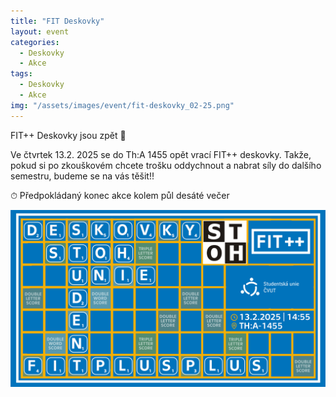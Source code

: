 ```yaml
---
title: "FIT Deskovky"
layout: event
categories:
  - Deskovky
  - Akce
tags:
  - Deskovky
  - Akce
img: "/assets/images/event/fit-deskovky_02-25.png"
---
```


FIT++ Deskovky jsou zpět 📱

Ve čtvrtek 13.2. 2025 se do Th:A 1455 opět vrací FIT++ deskovky. Takže, pokud si po zkouškovém chcete trošku oddychnout a nabrat síly do dalšího semestru, budeme se na vás těšit!!

⏱ Předpokládaný konec akce kolem půl desáté večer

![](/assets/images/event/fit-deskovky_02-25.png)